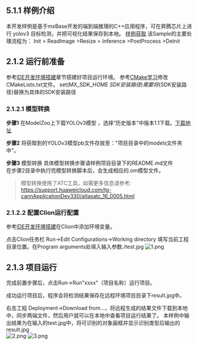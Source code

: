 ## 5.1.1 样例介绍
本开发样例是基于mxBase开发的端到端推理的C++应用程序，可在昇腾芯片上进行 yolov3 目标检测，并把可视化结果保存到本地。
[样例获取](https://gitee.com/ascend/mindxsdk-referenceapps/tree/master/tutorials/MxbaseDetectionSample)
该Sample的主要处理流程为：
Init > ReadImage >Resize > Inference >PostProcess >DeInit

## 2.1.2 运行前准备
参考[IDE开发环境搭建](https://gitee.com/ascend/mindxsdk-referenceapps/blob/master/docs/1-2IDE%E5%BC%80%E5%8F%91%E7%8E%AF%E5%A2%83%E6%90%AD%E5%BB%BA.md)章节搭建好项目运行环境。
参考[CMake学习](https://gitee.com/ascend/mindxsdk-referenceapps/blob/master/docs/Cmake%E4%BB%8B%E7%BB%8D.md)修改CMakeLists.txt文件。
set(MX_SDK_HOME ${SDK安装路径})需要将${SDK安装路径}替换为具体的SDK安装路径

### 2.1.2.1 模型转换
**步骤1** 在ModelZoo上下载YOLOv3模型 ，选择“历史版本”中版本1.1下载。[下载地址](https://www.hiascend.com/zh/software/modelzoo/detail/C/210261e64adc42d2b3d84c447844e4c7)

**步骤2** 将获取到的YOLOv3模型pb文件存放至："项目目录中的models文件夹中"。

**步骤3** 模型转换
具体模型转换步骤请样例项目目录下的README.md文件  
在步骤2目录中执行完模型转换脚本后，会生成相应的.om模型文件。
>模型转换使用了ATC工具，如需更多信息请参考:  https://support.huaweicloud.com/tg-cannApplicationDev330/atlasatc_16_0005.html

### 2.1.2.2 配置Clion运行配置
参考[IDE开发环境搭建](https://gitee.com/ascend/mindxsdk-referenceapps/blob/master/docs/1-2IDE%E5%BC%80%E5%8F%91%E7%8E%AF%E5%A2%83%E6%90%AD%E5%BB%BA.md)在Clion中添加环境变量。

点击Clion任务栏 Run->Edit Configurations->Working directory 填写当前工程目录位置。在Program arguments处填入输入参数./test.jpg
![1.png](https://images.gitee.com/uploads/images/2021/0705/162627_f43bec43_9323271.png "1.png")

## 2.1.3 项目运行
完成前置步骤后，点击Run->Run"xxxx"（项目名称）运行项目。
  
成功运行项目后，程序会将检测结果保存在远程环境项目目录下result.jpg中。


右击工程 Deployment->Download from...，将远程生成的结果文件下载到本地中，同步两端文件，然后用户就可以在本地中查看项目运行结果了。
本样例中输出结果为在输入的test.jpg中，将可识别的对象画框并显示识别类型后输出的result.jpg  
![2.png](https://images.gitee.com/uploads/images/2021/0705/161717_53ea80c0_9323271.png "2.png")
![3.png](https://images.gitee.com/uploads/images/2021/0705/164234_e7b0c52d_9323271.png "3.png")